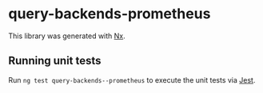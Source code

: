 # query-backends-prometheus

This library was generated with [Nx](https://nx.dev).

## Running unit tests

Run `ng test query-backends--prometheus` to execute the unit tests via [Jest](https://jestjs.io).

